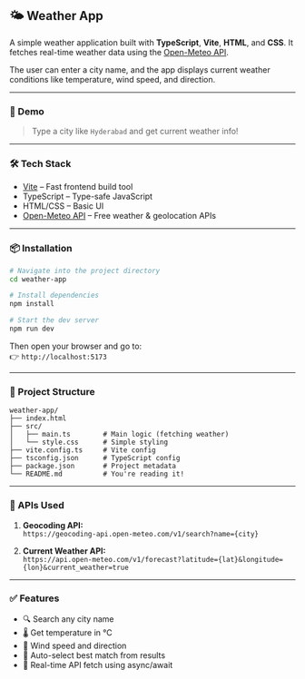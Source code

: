 ## 🌤️ Weather App

A simple weather application built with **TypeScript**, **Vite**, **HTML**, and **CSS**. It fetches real-time weather data using the [Open-Meteo API](https://open-meteo.com/).

The user can enter a city name, and the app displays current weather conditions like temperature, wind speed, and direction.

---

### 🚀 Demo

> Type a city like `Hyderabad` and get current weather info!

---

### 🛠️ Tech Stack

- [Vite](https://vitejs.dev/) – Fast frontend build tool
- TypeScript – Type-safe JavaScript
- HTML/CSS – Basic UI
- [Open-Meteo API](https://open-meteo.com/) – Free weather & geolocation APIs

---

### 📦 Installation

```bash
# Navigate into the project directory
cd weather-app

# Install dependencies
npm install

# Start the dev server
npm run dev
```

Then open your browser and go to:  
👉 `http://localhost:5173`

---

### 📁 Project Structure

```
weather-app/
├── index.html
├── src/
│   ├── main.ts        # Main logic (fetching weather)
│   └── style.css      # Simple styling
├── vite.config.ts     # Vite config
├── tsconfig.json      # TypeScript config
├── package.json       # Project metadata
└── README.md          # You're reading it!
```

---

### 🔗 APIs Used

1. **Geocoding API:**  
   `https://geocoding-api.open-meteo.com/v1/search?name={city}`

2. **Current Weather API:**  
   `https://api.open-meteo.com/v1/forecast?latitude={lat}&longitude={lon}&current_weather=true`

---

### ✅ Features

- 🔍 Search any city name
- 🌡️ Get temperature in °C
- 💨 Wind speed and direction
- 📍 Auto-select best match from results
- 🔁 Real-time API fetch using async/await
